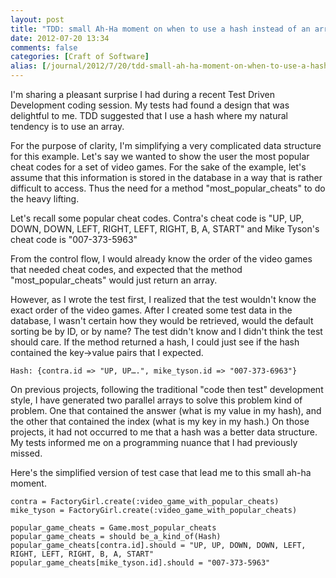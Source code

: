 ```yaml
---
layout: post
title: "TDD: small Ah-Ha moment on when to use a hash instead of an array"
date: 2012-07-20 13:34
comments: false
categories: [Craft of Software]                                   
alias: [/journal/2012/7/20/tdd-small-ah-ha-moment-on-when-to-use-a-hash-instead-of-an-a.html]
---
```

                                               
I'm sharing a pleasant surprise I had during a recent Test Driven Development coding session. My tests had found a design that was delightful to me. TDD suggested that I use a hash where my natural tendency is to use an array. 

For the purpose of clarity, I'm simplifying a very complicated data structure for this example. Let's say we wanted to show the user the most popular cheat codes for a set of video games. For the sake of the example, let's assume that this information is stored in the database in a way that is rather difficult to access. Thus the need for a method "most_popular_cheats" to do the heavy lifting. 

Let's recall some popular cheat codes. Contra's cheat code is "UP, UP, DOWN, DOWN, LEFT, RIGHT, LEFT, RIGHT, B, A, START"  and Mike Tyson's cheat code is "007-373-5963"

From the control flow, I would already know the order of the video games that needed cheat codes, and expected that the method "most_popular_cheats" would just return an array.

However, as I wrote the test first, I realized that the test wouldn't know the exact order of the video games. After I created some test data in the database, I wasn't certain how they would be retrieved, would the default sorting be by ID, or by name? The test didn't know and I didn't think the test should care. If the method returned a hash, I could just see if the hash contained the key->value pairs that I expected.

    Hash: {contra.id => "UP, UP….", mike_tyson.id => "007-373-6963"}

On previous projects, following the traditional "code then test" development style, I have generated two parallel arrays to solve this problem kind of problem. One that contained the answer (what is my value in my hash), and the other that contained the index (what is my key in my hash.) On those projects, it had not occurred to me that a hash was a better data structure. My tests informed me on a programming nuance that I had previously missed.

Here's the simplified version of test case that lead me to this small ah-ha moment.

    contra = FactoryGirl.create(:video_game_with_popular_cheats)
    mike_tyson = FactoryGirl.create(:video_game_with_popular_cheats)

    popular_game_cheats = Game.most_popular_cheats
    popular_game_cheats = should be_a_kind_of(Hash)
    popular_game_cheats[contra.id].should = "UP, UP, DOWN, DOWN, LEFT, RIGHT, LEFT, RIGHT, B, A, START"
    popular_game_cheats[mike_tyson.id].should = "007-373-5963"
